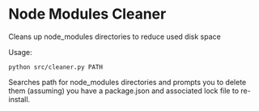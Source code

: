 # Node Modules Cleaner

Cleans up node_modules directories to reduce used disk space

Usage:

    python src/cleaner.py PATH

Searches path for node_modules directories and prompts you to delete them 
(assuming) you have a package.json and associated lock file to re-install.

